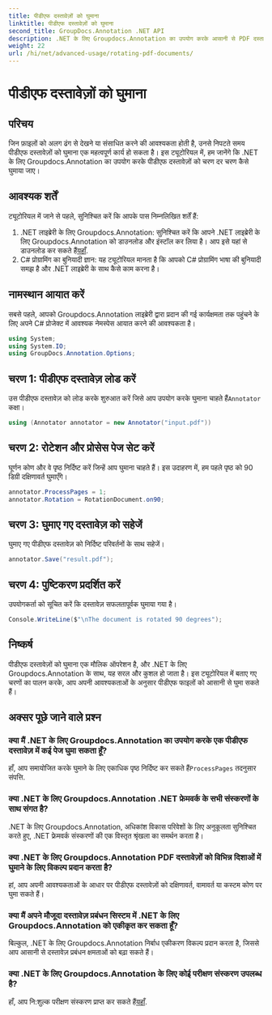 ```yaml
---
title: पीडीएफ दस्तावेज़ों को घुमाना
linktitle: पीडीएफ दस्तावेज़ों को घुमाना
second_title: GroupDocs.Annotation .NET API
description: .NET के लिए Groupdocs.Annotation का उपयोग करके आसानी से PDF दस्तावेज़ों को घुमाना सीखें। दस्तावेज़ प्रबंधन दक्षता में सुधार करें.
weight: 22
url: /hi/net/advanced-usage/rotating-pdf-documents/
---
```


# पीडीएफ दस्तावेज़ों को घुमाना

## परिचय
जिन फ़ाइलों को अलग ढंग से देखने या संसाधित करने की आवश्यकता होती है, उनसे निपटते समय पीडीएफ दस्तावेज़ों को घुमाना एक महत्वपूर्ण कार्य हो सकता है। इस ट्यूटोरियल में, हम जानेंगे कि .NET के लिए Groupdocs.Annotation का उपयोग करके पीडीएफ दस्तावेज़ों को चरण दर चरण कैसे घुमाया जाए।
## आवश्यक शर्तें
ट्यूटोरियल में जाने से पहले, सुनिश्चित करें कि आपके पास निम्नलिखित शर्तें हैं:
1.  .NET लाइब्रेरी के लिए Groupdocs.Annotation: सुनिश्चित करें कि आपने .NET लाइब्रेरी के लिए Groupdocs.Annotation को डाउनलोड और इंस्टॉल कर लिया है। आप इसे यहां से डाउनलोड कर सकते हैं[यहाँ](https://releases.groupdocs.com/annotation/net/).
2. C# प्रोग्रामिंग का बुनियादी ज्ञान: यह ट्यूटोरियल मानता है कि आपको C# प्रोग्रामिंग भाषा की बुनियादी समझ है और .NET लाइब्रेरी के साथ कैसे काम करना है।

## नामस्थान आयात करें
सबसे पहले, आपको Groupdocs.Annotation लाइब्रेरी द्वारा प्रदान की गई कार्यक्षमता तक पहुंचने के लिए अपने C# प्रोजेक्ट में आवश्यक नेमस्पेस आयात करने की आवश्यकता है।
```csharp
using System;
using System.IO;
using GroupDocs.Annotation.Options;
```
## चरण 1: पीडीएफ दस्तावेज़ लोड करें
 उस पीडीएफ दस्तावेज़ को लोड करके शुरुआत करें जिसे आप उपयोग करके घुमाना चाहते हैं`Annotator` कक्षा।
```csharp
using (Annotator annotator = new Annotator("input.pdf"))
```
## चरण 2: रोटेशन और प्रोसेस पेज सेट करें
घूर्णन कोण और वे पृष्ठ निर्दिष्ट करें जिन्हें आप घुमाना चाहते हैं। इस उदाहरण में, हम पहले पृष्ठ को 90 डिग्री दक्षिणावर्त घुमाएँगे।
```csharp
annotator.ProcessPages = 1;
annotator.Rotation = RotationDocument.on90;
```
## चरण 3: घुमाए गए दस्तावेज़ को सहेजें
घुमाए गए पीडीएफ दस्तावेज़ को निर्दिष्ट परिवर्तनों के साथ सहेजें।
```csharp
annotator.Save("result.pdf");
```
## चरण 4: पुष्टिकरण प्रदर्शित करें
उपयोगकर्ता को सूचित करें कि दस्तावेज़ सफलतापूर्वक घुमाया गया है।
```csharp
Console.WriteLine($"\nThe document is rotated 90 degrees");
```

## निष्कर्ष
पीडीएफ दस्तावेज़ों को घुमाना एक मौलिक ऑपरेशन है, और .NET के लिए Groupdocs.Annotation के साथ, यह सरल और कुशल हो जाता है। इस ट्यूटोरियल में बताए गए चरणों का पालन करके, आप अपनी आवश्यकताओं के अनुसार पीडीएफ फाइलों को आसानी से घुमा सकते हैं।
## अक्सर पूछे जाने वाले प्रश्न
### क्या मैं .NET के लिए Groupdocs.Annotation का उपयोग करके एक पीडीएफ दस्तावेज़ में कई पेज घुमा सकता हूँ?
 हाँ, आप समायोजित करके घुमाने के लिए एकाधिक पृष्ठ निर्दिष्ट कर सकते हैं`ProcessPages` तदनुसार संपत्ति.
### क्या .NET के लिए Groupdocs.Annotation .NET फ्रेमवर्क के सभी संस्करणों के साथ संगत है?
.NET के लिए Groupdocs.Annotation, अधिकांश विकास परिवेशों के लिए अनुकूलता सुनिश्चित करते हुए, .NET फ्रेमवर्क संस्करणों की एक विस्तृत श्रृंखला का समर्थन करता है।
### क्या .NET के लिए Groupdocs.Annotation PDF दस्तावेज़ों को विभिन्न दिशाओं में घुमाने के लिए विकल्प प्रदान करता है?
हां, आप अपनी आवश्यकताओं के आधार पर पीडीएफ दस्तावेज़ों को दक्षिणावर्त, वामावर्त या कस्टम कोण पर घुमा सकते हैं।
### क्या मैं अपने मौजूदा दस्तावेज़ प्रबंधन सिस्टम में .NET के लिए Groupdocs.Annotation को एकीकृत कर सकता हूँ?
बिल्कुल, .NET के लिए Groupdocs.Annotation निर्बाध एकीकरण विकल्प प्रदान करता है, जिससे आप आसानी से दस्तावेज़ प्रबंधन क्षमताओं को बढ़ा सकते हैं।
### क्या .NET के लिए Groupdocs.Annotation के लिए कोई परीक्षण संस्करण उपलब्ध है?
 हाँ, आप नि:शुल्क परीक्षण संस्करण प्राप्त कर सकते हैं[यहाँ](https://releases.groupdocs.com/).